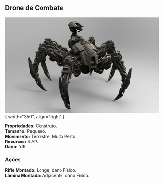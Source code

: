## Drone de Combate

![](../0_assets/images/human/combat_drone.jpg){ width="350", align="right" }

**Propriedades:** Construto.  
**Tamanho:** Pequeno.  
**Movimento:** Terrestre, Muito Perto.  
**Recursos:** 4 AP.  
**Dano:** 1d6

### Ações

**Rifle Montado:** Longe, dano Físico.  
**Lâmina Montada:** Adjacente, dano Físico.

